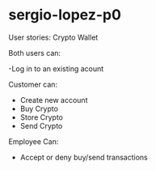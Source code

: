 # sergio-lopez-p0
User stories: Crypto Wallet

Both users can:

-Log in to an existing acount

Customer can:
- Create new account
- Buy Crypto
- Store Crypto
- Send Crypto

Employee Can:
- Accept or deny buy/send transactions
